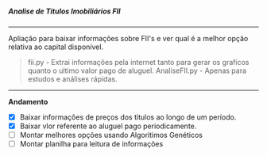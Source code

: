 ##### Analise de Titulos Imobiliários FII
---
Apliação para baixar informações sobre FII's e ver qual é a melhor opção relativa ao capital disponível.
> fii.py - Extrai informações pela internet tanto para gerar os graficos quanto o ultimo valor pago de aluguel.
> AnaliseFII.py - Apenas para estudos e análises rápidas.
---
**Andamento**
* [x] Baixar informações de preços dos titulos ao longo de um período.
* [x] Baixar vlor referente ao aluguel pago periodicamente.
* [ ] Montar melhores opções usando Algoritimos Genéticos
* [ ] Montar planilha para leitura de informações